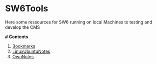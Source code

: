 # SW6Tools

Here some ressources for SW6 running on local Machines to testing and develop the CMS

**# Contents**

 1. [Bookmarks](https://github.com/GaboCapo/SW6Tools/blob/master/Bookmarks.md)
 2. [LinuxUbuntuNotes](https://github.com/GaboCapo/SW6Tools/blob/master/linuxterminalnotes.md)
 3. [OwnNotes](https://github.com/GaboCapo/SW6Tools/blob/master/ownnotes.md)
